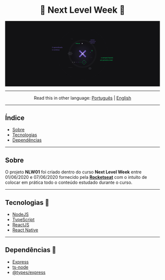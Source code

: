 <h1 align="center">🚀 Next Level Week 🚀 </h1>

<img align="center" src="nlw.jpg">

---

<p align="center">
Read this in other language: 
    <a href="https://github.com/jeanhrsouza/NLW01">Português</a> | 
    <a href="/jeanhrsouza/NLW01/blob/master/README.en-EN.md">English</a>
</p>

---
## Índice

- [Sobre](#-Sobre)
- [Tecnologias](#-Tecnologias)
- [Dependências](#-Dependências)


---
## Sobre
O projeto **NLW01** foi criado dentro do curso **Next Level Week** entre 01/06/2020 e 07/06/2020 fornecido pela <a href = "https://rocketseat.com.br/">**Rocketseat**</a> com o intuito de colocar em prática todo o conteúdo estudado durante o curso.

---

## Tecnologias 🚀

- [NodeJS](https://nodejs.org/en/)
- [TypeScript](https://www.typescriptlang.org/)
- [ReactJS](https://reactjs.org/)
- [React Native](https://reactnative.dev/)
---

## Dependências 🔧

- [Express](https://expressjs.com/)
- [ts-node](https://www.npmjs.com/package/ts-node)
- [@types/express](https://www.npmjs.com/package/@types/express)